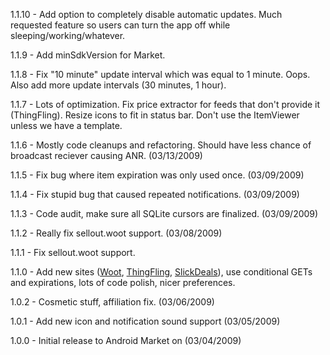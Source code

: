 1.1.10 - Add option to completely disable automatic updates.  Much requested feature so users can turn the app off while sleeping/working/whatever.

1.1.9 - Add minSdkVersion for Market.

1.1.8 - Fix "10 minute" update interval which was equal to 1 minute.  Oops.  Also add more update intervals (30 minutes, 1 hour).

1.1.7 - Lots of optimization.  Fix price extractor for feeds that don't provide it (ThingFling).  Resize icons to fit in status bar.  Don't use the ItemViewer unless we have a template.

1.1.6 - Mostly code cleanups and refactoring.  Should have less chance of broadcast reciever causing ANR.  (03/13/2009)

1.1.5 - Fix bug where item expiration was only used once. (03/09/2009)

1.1.4 - Fix stupid bug that caused repeated notifications. (03/09/2009)

1.1.3 - Code audit, make sure all SQLite cursors are finalized. (03/09/2009)

1.1.2 - Really fix sellout.woot support. (03/08/2009)

1.1.1 - Fix sellout.woot support.

1.1.0 - Add new sites ([Woot](http://www.woot.com), [ThingFling](http://thingfling.com), [SlickDeals](http://www.slickdeals.net)), use conditional GETs and expirations, lots of code polish, nicer preferences.

1.0.2 - Cosmetic stuff, affiliation fix. (03/06/2009)

1.0.1 - Add new icon and notification sound support (03/05/2009)

1.0.0 - Initial release to Android Market on (03/04/2009)